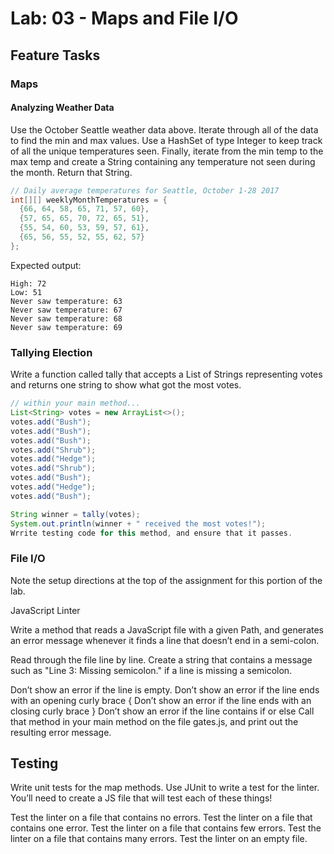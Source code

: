 # Lab: 03 - Maps and File I/O

## Feature Tasks

### Maps

#### **Analyzing Weather Data**

Use the October Seattle weather data above. Iterate through all of the data to find the min and max values. Use a HashSet of type Integer to keep track of all the unique temperatures seen. Finally, iterate from the min temp to the max temp and create a String containing any temperature not seen during the month. Return that String.

``` java
// Daily average temperatures for Seattle, October 1-28 2017
int[][] weeklyMonthTemperatures = {
  {66, 64, 58, 65, 71, 57, 60},
  {57, 65, 65, 70, 72, 65, 51},
  {55, 54, 60, 53, 59, 57, 61},
  {65, 56, 55, 52, 55, 62, 57}
};
```

Expected output:

``` cli
High: 72
Low: 51
Never saw temperature: 63
Never saw temperature: 67
Never saw temperature: 68
Never saw temperature: 69
```

### **Tallying Election**

Write a function called tally that accepts a List of Strings representing votes and returns one string to show what got the most votes.

``` java
// within your main method...
List<String> votes = new ArrayList<>();
votes.add("Bush");
votes.add("Bush");
votes.add("Bush");
votes.add("Shrub");
votes.add("Hedge");
votes.add("Shrub");
votes.add("Bush");
votes.add("Hedge");
votes.add("Bush");

String winner = tally(votes);
System.out.println(winner + " received the most votes!");
Wrrite testing code for this method, and ensure that it passes.
```

### **File I/O**

Note the setup directions at the top of the assignment for this portion of the lab.

JavaScript Linter

Write a method that reads a JavaScript file with a given Path, and generates an error message whenever it finds a line that doesn’t end in a semi-colon.

Read through the file line by line. Create a string that contains a message such as "Line 3: Missing semicolon." if a line is missing a semicolon.

Don’t show an error if the line is empty.
Don’t show an error if the line ends with an opening curly brace {
Don’t show an error if the line ends with an closing curly brace }
Don’t show an error if the line contains if or else
Call that method in your main method on the file gates.js, and print out the resulting error message.

## Testing

Write unit tests for the map methods.
Use JUnit to write a test for the linter.
You’ll need to create a JS file that will test each of these things!

Test the linter on a file that contains no errors.
Test the linter on a file that contains one error.
Test the linter on a file that contains few errors.
Test the linter on a file that contains many errors.
Test the linter on an empty file.
